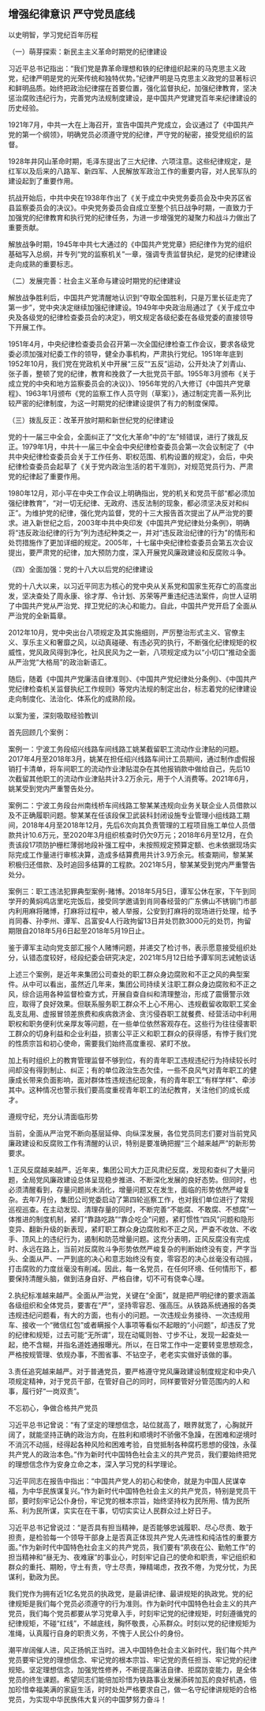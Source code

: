 ## 增强纪律意识 严守党员底线

 

以史明智，学习党纪百年历程

（一）萌芽探索：新民主主义革命时期党的纪律建设

习近平总书记指出：“我们党是靠革命理想和铁的纪律组织起来的马克思主义政党，纪律严明是党的光荣传统和独特优势。”纪律严明是马克思主义政党的显著标识和鲜明品质。始终把政治纪律摆在首要位置，强化监督执纪，加强纪律教育，坚决惩治腐败违纪行为，完善党内法规制度建设，是中国共产党建党百年来纪律建设的历史经验。

1921年7月，中共一大在上海召开，宣告中国共产党成立，会议通过了《中国共产党的第一个纲领》，明确党员必须遵守党的纪律，严守党的秘密，接受党组织的监督。

1928年井冈山革命时期，毛泽东提出了三大纪律、六项注意。这些纪律规定，是红军以及后来的八路军、新四军、人民解放军政治工作的重要内容，对人民军队的建设起到了重要作用。

抗战开始后，中共中央在1938年作出了《关于成立中央党务委员会及中央苏区省县监察委员会的决议》。中央党务委员会自成立至整个抗日战争时期，一直致力于加强党的纪律教育和执行党的纪律任务，为进一步增强党的凝聚力和战斗力做出了重要贡献。

解放战争时期，1945年中共七大通过的《中国共产党党章》把纪律作为党的组织基础写入总纲，并专列“党的监察机关”一章，强调专责监督执纪，是党的纪律建设走向成熟的重要标志。

（二）发展完善：社会主义革命与建设时期党的纪律建设

解放战争胜利后，中国共产党清醒地认识到“夺取全国胜利，只是万里长征走完了第一步”，党中央决定继续加强纪律建设。1949年中央政治局通过了《关于成立中央及各级党的纪律检查委员会的决定》，明文规定各级纪委在各级党委的直接领导下开展工作。

1951年4月，中央纪律检查委员会召开第一次全国纪律检查工作会议，要求各级党委必须加强对纪委工作的领导，健全办事机构，严肃执行党纪。1951年年底到1952年10月，我们党在党政机关中开展“三反”“五反”运动，公开处决了刘青山、张子善，整顿了党的纪律，教育和挽救了一大批党员干部。1955年3月颁布《关于成立党的中央和地方监察委员会的决议)》、1956年党的八大修订《中国共产党章程》、1963年1月颁布《党的监察工作人员守则（草案）》，通过制定完善一系列比较严密的纪律制度，为这一时期党的纪律建设提供了有力的制度保障。

（三）拨乱反正：改革开放时期和新世纪党的纪律建设

党的十一届三中全会，全面纠正了“文化大革命”中的“左”倾错误，进行了拨乱反正。1979年1月，中共十一届三中全会中央纪律检查委员会第一次会议制定了《中共中央纪律检查委员会关于工作任务、职权范围、机构设置的规定》，会后，中央纪律检查委员会起草了《关于党内政治生活的若干准则》，对规范党员行为、严肃党的纪律起了重要作用。

1980年12月，邓小平在中央工作会议上明确指出，党的机关和党员干部“都必须加强纪律教育”，“对一切无纪律、无政府、违反法制的现象，都必须坚决反对和纠正”。为维护党的纪律，强化党内监督，党的十三大报告首次提出了从严治党的要求。进入新世纪之后，2003年中共中央印发《中国共产党纪律处分条例》，明确将“违反政治纪律的行为”列为违纪种类之一，并对“违反政治纪律的行为”的情形和处罚措施作了更加详细的规定。2005年，十七届中央纪律检查委员会第五次会议提出，要严肃党的纪律，加大预防力度，深入开展党风廉政建设和反腐败斗争。

（四）全面加强：党的十八大以后党的纪律建设

党的十八大以来，以习近平同志为核心的党中央从关系党和国家生死存亡的高度出发，坚决查处了周永康、徐才厚、令计划、苏荣等严重违纪违法案件，向世人证明了中国共产党从严治党、捍卫党纪的决心和能力。自此，中国共产党开启了全面从严治党的全新篇章。

2012年10月，党中央出台八项规定及其实施细则，严厉整治形式主义、官僚主义、享乐主义和奢靡之风，以动真碰硬、有违必究的执行，不断强化纪律规矩的权威性，党风政风得到净化，社风民风为之一新，八项规定成为以“小切口”推动全面从严治党“大格局”的政治新语汇。

随后，随着《中国共产党廉洁自律准则》、《中国共产党纪律处分条例》、《中国共产党纪律检查机关监督执纪工作规则》等党内法规的制定出台，标志着党的纪律建设走向制度化、法治化、体系化的成熟阶段。

以案为鉴，深刻吸取经验教训

首先回顾几个案例：

案例一：宁波工务段绍兴线路车间线路工姚某截留职工流动作业津贴的问题。2017年4月至2018年3月，姚某在担任绍兴线路车间计工员期间，通过制作虚假报销打卡清单，将车间职工的流动作业津贴混杂在其他报销款中做给自己，先后10次截留其他职工的流动作业津贴共计3.2万余元，用于个人消费等。2021年6月，姚某受到党内严重警告处分。

案例二：宁波工务段台州南线桥车间线路工黎某某违规向业务关联企业人员借款以及不正确履职问题。黎某某在任该段保卫武装科封闭设施专业管理小组线路工期间，2018年4月至2018年12月，先后6次向其负责管理的工程项目施工单位人员借款共计10.6万元，至2020年3月组织核查时仍欠9万元；2018年6月至12月，在负责该段17项防护栅栏薄弱地段补强工程中，未按照规定预算定额、也未依据现场实际完成工作量进行审核决算，造成多结算费用共计3.9万余元。核查期间，黎某某积极归还借款、及时追回多结算的工程款。2021年5月，黎某某受到党内严重警告处分。

案例三：职工违法犯罪典型案例-赌博。2018年5月5日，谭军公休在家，下午到同学开的黄焖鸡店里吃完饭后，接受同学邀请到肖同春经营的广东佛山不锈钢门市部内利用麻将赌博，打麻将过程中，被人举报，公安到打麻将的现场进行处理，给予肖同春、孙李州、谭军、吕富安4人行政拘留13日并处罚款3000元的处罚，拘留期限自2018年5月6日起至2018年5月19日止。

鉴于谭军主动向党支部汇报个人赌博问题，并递交了检讨书，表示愿意接受组织处分，认错态度较好，经段纪委会研究决定，2021年5月12日给予谭军同志诫勉谈话

上述三个案例，是近年来集团公司查处的职工群众身边腐败和不正之风的典型案件。从中可以看出，虽然近几年来，集团公司持续关注职工群众身边腐败和不正之风，综合运用各种监督检查方式，开展自查自纠和清理整治，形成了震慑警示效应，取得了良好效果。但联系服务职工群众不上心不用心、违规截留收取职工奖金乱支乱用、虚报冒领差旅费和疾病救济金、贪污侵吞职工就餐费、经营活动中利用职权和职务便利优亲厚友等问题，在一些单位依然客观存在。这些行为往往侵害职工群众的切身利益和企业利益，损害公平正义和职工群众的获得感，有悖于我们党的性质宗旨和初心使命，需要我们始终高度重视、紧盯不放。

加上有时组织上的教育管理监督不够到位，有的青年职工违规违纪行为持续较长时间却没有得到制止、纠正；有的单位政治生态欠佳，一些不良风气对青年职工的健康成长带来负面影响，面对群体性违规违纪现象，有的青年职工“有样学样”、牵涉其中。这种情况也警示我们要高度重视青年职工的法纪教育，关注他们的成长成才。

 

遵规守纪，充分认清面临形势

当前，全面从严治党不断向基层延伸、向纵深发展，各位党员同志们要对当前党风廉政建设和反腐败工作有清醒的认识，特别是要准确把握“三个越来越严”的新形势要求。

​    1.正风反腐越来越严。近年来，集团公司大力正风肃纪反腐，发现和查纠了大量问题，全局党风廉政建设总体呈现稳步推进、不断深化发展的良好态势。但同时，也必须清醒看到，存量问题尚未消化，增量问题又在发生，面临的形势依然严峻复杂。去年7月份，集团公司党委启动了第四轮巡察工作，也对我们单位进行了常规巡视巡查。在主动发现、清理存量的同时，不断完善“不能腐、不敢腐、不想腐”一体推进的制度机制，紧盯“靠路吃路”“靠企吃企”问题，紧盯惯性“四风”问题和隐形变异、翻新升级的新表现，紧盯职工群众身边腐败和不正之风，严查不收敛、不收手、顶风上的违纪行为，遏制和防范增量问题。这充分表明，正风反腐没有完成时、永远在路上，当前对反腐败斗争形势依然严峻复杂的判断始终没有变，严字当头、全面从严、一严到底的决心和意志始终没有变，零容忍的决心丝毫没有动摇，打击腐败的力度丝毫没有削减。因此，每一名党员，在任何环境、任何情形下，都要保持清醒头脑，做到洁身自好、严格自律，切不可有侥幸心理。

2.执纪标准越来越严。全面从严治党，关键在“全面”，就是把严明纪律的要求涵盖各级组织和全体党员，要害在“严”，坚持零容忍、强高压。从铁路系统通报的各类违规违纪问题看，有大的方面，也有小的问题。一次违规业务接待、一次违规用车、接收一个“微信红包”或者瞒报个人事项等看似不起眼的“小问题”，却违反了党的纪律和规矩，过去可能“无所谓”，现在动辄则咎、寸步不让，发现一起查处一起，绝不含糊，并指名道姓通报曝光。所以，在日常工作中一定要转变思想观念，严格按规管理、依规办事，不图省事、不钻空子，老老实实做好该做的事。

​    3.责任追究越来越严。对于普通党员，要严格遵守党风廉政建设制度规定和中央八项规定精神，对于党员干部，在管好自己的同时，同样要管好分管范围内的人和事，履行好“一岗双责”。

 

不忘初心，争做合格共产党员

习近平总书记曾说：“有了坚定的理想信念，站位就高了，眼界就宽了，心胸就开阔了，就能坚持正确的政治方向，在胜利和顺境时不骄傲不急躁，在困难和逆境时不消沉不动摇，经得起各种风险和困难考验，自觉抵制各种腐朽思想的侵蚀，永葆共产党人的政治本色。”作为新时代中国特色社会主义的共产党员，我们要始终把党的理想信念作为安身立命之本，深入学习党的科学理论。

习近平同志在报告中指出：“中国共产党人的初心和使命，就是为中国人民谋幸福，为中华民族谋复兴。”作为新时代中国特色社会主义的共产党员，特别是党员干部，要时刻牢记公仆身份，牢记党的根本宗旨，始终坚持权为民所用、情为民所系、利为民所谋，实实在在干事，切切实实让人民群众过上好日子。

习近平总书记曾说过：“是否具有担当精神，是否能够忠诚履职、尽心尽责、敢于担责，是检验每一个领导干部身上是否真正体现共产党人先进性和纯洁性的重要方面。”作为新时代中国特色社会主义的共产党员，我们要有“夙夜在公、勤勉工作”的担当精神和“昼无为、夜难寐”的事业心，时刻牢记自己的使命和职责，牢记组织和群众的重托、期盼，守土有责，守土尽责，殚精竭虑，孜孜不倦，为党分忧，为民谋利，勤政为民。

我们党作为拥有近1亿名党员的执政党，是最讲纪律、最讲规矩的执政党。党的纪律规矩是我们每个党员必须遵守的行为准则。作为新时代中国特色社会主义的共产党员，我们每个党员都要从学习党章入手，时刻牢记党的纪律规矩，时刻遵循党的纪律规矩，不碰“红线”，不越底线，胸怀敬畏，心系群众。时刻以党的纪律规矩为准绳，认真履行自身的职责义务，不愧于人民公仆的身份。

潮平岸阔催人进，风正扬帆正当时。进入中国特色社会主义新时代，我们每个共产党员要牢记党的理想信念、牢记党的根本宗旨、牢记党的责任担当、牢记党的纪律规矩。坚定理想信念，加强党性修养，不断提高廉洁自律、拒腐防变能力，是全体党员的终生课题。希望同志们能倍加珍惜为铁路事业发展添砖加瓦的良好机遇，倍加珍惜幸福美满的家庭生活，时时处处严格要求自己，做一名守纪律讲规矩的合格党员，为实现中华民族伟大复兴的中国梦努力奋斗！